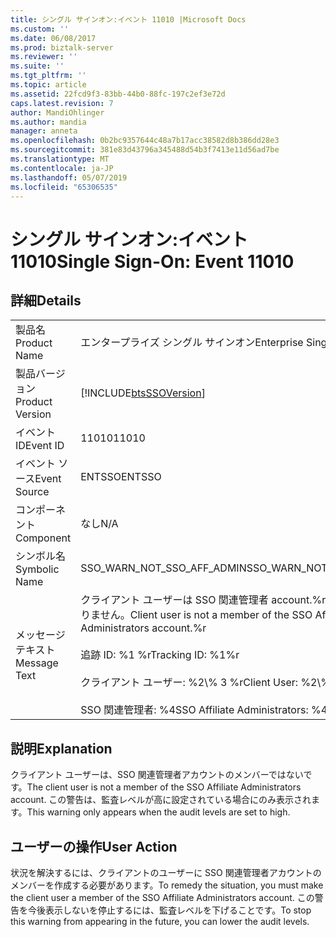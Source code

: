 ```yaml
---
title: シングル サインオン:イベント 11010 |Microsoft Docs
ms.custom: ''
ms.date: 06/08/2017
ms.prod: biztalk-server
ms.reviewer: ''
ms.suite: ''
ms.tgt_pltfrm: ''
ms.topic: article
ms.assetid: 22fcd9f3-83bb-44b0-88fc-197c2ef3e72d
caps.latest.revision: 7
author: MandiOhlinger
ms.author: mandia
manager: anneta
ms.openlocfilehash: 0b2bc9357644c48a7b17acc38582d8b386dd28e3
ms.sourcegitcommit: 381e83d43796a345488d54b3f7413e11d56ad7be
ms.translationtype: MT
ms.contentlocale: ja-JP
ms.lasthandoff: 05/07/2019
ms.locfileid: "65306535"
---
```

# <a name="single-sign-on-event-11010"></a><span data-ttu-id="a4499-102">シングル サインオン:イベント 11010</span><span class="sxs-lookup"><span data-stu-id="a4499-102">Single Sign-On: Event 11010</span></span>
## <a name="details"></a><span data-ttu-id="a4499-103">詳細</span><span class="sxs-lookup"><span data-stu-id="a4499-103">Details</span></span>  
  
|                 |                                                                                                                                                                                         |
|-----------------|-----------------------------------------------------------------------------------------------------------------------------------------------------------------------------------------|
|  <span data-ttu-id="a4499-104">製品名</span><span class="sxs-lookup"><span data-stu-id="a4499-104">Product Name</span></span>   |                                                                                <span data-ttu-id="a4499-105">エンタープライズ シングル サインオン</span><span class="sxs-lookup"><span data-stu-id="a4499-105">Enterprise Single Sign-On</span></span>                                                                                |
| <span data-ttu-id="a4499-106">製品バージョン</span><span class="sxs-lookup"><span data-stu-id="a4499-106">Product Version</span></span> |                                                               [!INCLUDE[btsSSOVersion](../includes/btsssoversion-md.md)]                                                                |
|    <span data-ttu-id="a4499-107">イベント ID</span><span class="sxs-lookup"><span data-stu-id="a4499-107">Event ID</span></span>     |                                                                                          <span data-ttu-id="a4499-108">11010</span><span class="sxs-lookup"><span data-stu-id="a4499-108">11010</span></span>                                                                                          |
|  <span data-ttu-id="a4499-109">イベント ソース</span><span class="sxs-lookup"><span data-stu-id="a4499-109">Event Source</span></span>   |                                                                                         <span data-ttu-id="a4499-110">ENTSSO</span><span class="sxs-lookup"><span data-stu-id="a4499-110">ENTSSO</span></span>                                                                                          |
|    <span data-ttu-id="a4499-111">コンポーネント</span><span class="sxs-lookup"><span data-stu-id="a4499-111">Component</span></span>    |                                                                                           <span data-ttu-id="a4499-112">なし</span><span class="sxs-lookup"><span data-stu-id="a4499-112">N/A</span></span>                                                                                           |
|  <span data-ttu-id="a4499-113">シンボル名</span><span class="sxs-lookup"><span data-stu-id="a4499-113">Symbolic Name</span></span>  |                                                                               <span data-ttu-id="a4499-114">SSO_WARN_NOT_SSO_AFF_ADMIN</span><span class="sxs-lookup"><span data-stu-id="a4499-114">SSO_WARN_NOT_SSO_AFF_ADMIN</span></span>                                                                                |
|  <span data-ttu-id="a4499-115">メッセージ テキスト</span><span class="sxs-lookup"><span data-stu-id="a4499-115">Message Text</span></span>   | <span data-ttu-id="a4499-116">クライアント ユーザーは SSO 関連管理者 account.%r のメンバーではありません。</span><span class="sxs-lookup"><span data-stu-id="a4499-116">Client user is not a member of the SSO Affiliate Administrators account.%r</span></span><br /><br /> <span data-ttu-id="a4499-117">追跡 ID: %1 %r</span><span class="sxs-lookup"><span data-stu-id="a4499-117">Tracking ID: %1%r</span></span><br /><br /> <span data-ttu-id="a4499-118">クライアント ユーザー: %2\\% 3 %r</span><span class="sxs-lookup"><span data-stu-id="a4499-118">Client User: %2\\%3%r</span></span><br /><br /> <span data-ttu-id="a4499-119">SSO 関連管理者: %4</span><span class="sxs-lookup"><span data-stu-id="a4499-119">SSO Affiliate Administrators: %4</span></span> |
  
## <a name="explanation"></a><span data-ttu-id="a4499-120">説明</span><span class="sxs-lookup"><span data-stu-id="a4499-120">Explanation</span></span>  
 <span data-ttu-id="a4499-121">クライアント ユーザーは、SSO 関連管理者アカウントのメンバーではないです。</span><span class="sxs-lookup"><span data-stu-id="a4499-121">The client user is not a member of the SSO Affiliate Administrators account.</span></span> <span data-ttu-id="a4499-122">この警告は、監査レベルが高に設定されている場合にのみ表示されます。</span><span class="sxs-lookup"><span data-stu-id="a4499-122">This warning only appears when the audit levels are set to high.</span></span>  
  
## <a name="user-action"></a><span data-ttu-id="a4499-123">ユーザーの操作</span><span class="sxs-lookup"><span data-stu-id="a4499-123">User Action</span></span>  
 <span data-ttu-id="a4499-124">状況を解決するには、クライアントのユーザーに SSO 関連管理者アカウントのメンバーを作成する必要があります。</span><span class="sxs-lookup"><span data-stu-id="a4499-124">To remedy the situation, you must make the client user a member of the SSO Affiliate Administrators account.</span></span> <span data-ttu-id="a4499-125">この警告を今後表示しないを停止するには、監査レベルを下げることです。</span><span class="sxs-lookup"><span data-stu-id="a4499-125">To stop this warning from appearing in the future, you can lower the audit levels.</span></span>